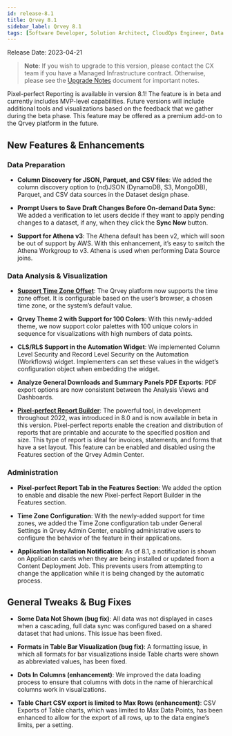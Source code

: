 ```yaml
---
id: release-8.1
title: Qrvey 8.1
sidebar_label: Qrvey 8.1
tags: [Software Developer, Solution Architect, CloudOps Engineer, Data Analyst]
---
```

<div>

Release Date: 2023-04-21

 >**Note**: If you wish to upgrade to this version, please contact the CX team if you have a Managed Infrastructure contract. Otherwise, please see the [Upgrade Notes](../upgrade-notes-8.1.md) document for important notes.

Pixel-perfect Reporting is available in version 8.1! The feature is in beta and currently includes MVP-level capabilities. Future versions will include additional tools and  visualizations based on the feedback that we gather during the beta phase. This feature may be offered as a premium add-on to the Qrvey platform in the future.


## New Features & Enhancements

### Data Preparation

* **Column Discovery for JSON, Parquet, and CSV files**: We added the column discovery option to (nd)JSON (DynamoDB, S3, MongoDB), Parquet, and CSV data sources in the Dataset design phase.

* **Prompt Users to Save Draft Changes Before On-demand Data Sync**: We added a verification to let users decide if they want to apply pending changes to a dataset, if any, when they click the **Sync Now** button.

* **Support for Athena v3**: The Athena default has been v2, which will soon be out of support by AWS. With this enhancement, it’s easy to switch the Athena Workgroup to v3. Athena is used when performing Data Source joins.

 
### Data Analysis & Visualization

* **[Support Time Zone Offset](../../software-developer/10-Timezone%20Settings/timezone-support.md)**: The Qrvey platform now supports the time zone offset. It is configurable based on the user’s browser, a chosen time zone, or the system’s default value.

* **Qrvey Theme 2 with Support for 100 Colors**: With this newly-added theme, we now support color palettes with 100 unique colors in sequence for visualizations with high numbers of data points.

* **CLS/RLS Support in the Automation Widget**: We implemented Column Level Security and Record Level Security on the Automation (Workflows) widget. Implementers can set these values in the widget’s configuration object when embedding the widget.

* **Analyze General Downloads and Summary Panels PDF Exports**: PDF export options are now consistent between the Analysis Views and Dashboards.

* **[Pixel-perfect Report Builder](../../composer/10-Pixel-perfect%20Reports/overview-of-pixel-perfect-reports.md)**: The powerful tool, in development throughout 2022, was introduced in 8.0 and is now available in beta in this version. Pixel-perfect reports enable the creation and distribution of reports that are printable and accurate to the specified position and size. This type of report is ideal for invoices, statements, and forms that have a set layout. This feature can be enabled and disabled using the Features section of the Qrvey Admin Center.


### Administration

* **Pixel-perfect Report Tab in the Features Section**: We added the option to enable and disable the new Pixel-perfect Report Builder in the Features section.

* **Time Zone Configuration**: With the newly-added support for time zones, we added the Time Zone configuration tab under General Settings in Qrvey Admin Center, enabling administrative users to configure the behavior of the feature in their applications.

* **Application Installation Notification**: As of 8.1, a notification is shown on Application cards when they are being installed or updated from a Content Deployment Job. This prevents users from attempting to change the application while it is being changed by the automatic process.


## General Tweaks & Bug Fixes

* **Some Data Not Shown (bug fix)**: All data was not displayed in cases when a cascading, full data sync was configured based on a shared dataset that had unions. This issue has been fixed.

* **Formats in Table Bar Visualization (bug fix)**: A formatting issue, in which all formats for bar visualizations inside Table charts were shown as abbreviated values, has been fixed. 

* **Dots In Columns (enhancement)**: We improved the data loading process to ensure that columns with dots in the name of hierarchical columns work in visualizations.

* **Table Chart CSV export is limited to Max Rows (enhancement)**: CSV Exports of Table charts, which was limited to Max Data Points, has been enhanced to allow for the export of all rows, up to the data engine’s limits, per a setting.


</div>